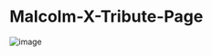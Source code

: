 # Malcolm-X-Tribute-Page
![image](https://github.com/KingSD0/Malcolm-X-Tribute-Page/assets/93257057/b128c74d-8c06-4edc-912e-6ce4ca84043a)
